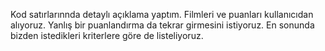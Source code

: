 Kod satırlarınnda detaylı açıklama yaptım. Filmleri ve puanları kullanıcıdan alıyoruz. Yanlış bir puanlandırma da tekrar girmesini istiyoruz. En sonunda bizden istedikleri kriterlere göre de listeliyoruz.
